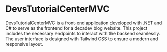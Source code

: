 # DevsTutorialCenterMVC
DevsTutorialCenterMVC is a front-end application developed with .NET and C# to serve as the frontend for a decadev blog website. This project includes the necessary endpoints to interact with the backend seamlessly. The user interface is designed with Tailwind CSS to ensure a modern and responsive layout.
